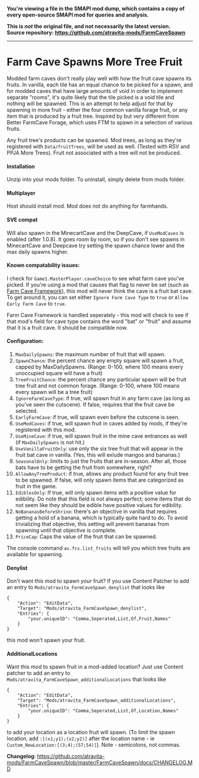 **You're viewing a file in the SMAPI mod dump, which contains a copy of every open-source SMAPI mod
for queries and analysis.**

**This is _not_ the original file, and not necessarily the latest version.**  
**Source repository: https://github.com/atravita-mods/FarmCaveSpawn**

----

Farm Cave Spawns More Tree Fruit
=======

Modded farm caves don't really play well with how the fruit cave spawns its fruits. In vanilla, each tile has an equal chance to be picked for a spawn, and for modded caves that have large amounts of void in order to implement separate "rooms", it's quite likely that the tile picked is a void tile and nothing will be spawned. This is an attempt to help adjust for that by spawning in more fruit - either the four common vanilla forage fruit, or any item that is produced by a fruit tree. Inspired by but very different from Better FarmCave Forage, which uses FTM to spawn in a selection of various fruits.

Any fruit tree's products can be spawned. Mod trees, as long as they're registered with `Data/fruitTrees`, will be used as well. (Tested with RSV and PPJA More Trees). Fruit not associated with a tree will not be produced.

#### Installation
Unzip into your mods folder. To uninstall, simply delete from mods folder.

#### Multiplayer
Host should install mod. Mod does not do anything for farmhands.

#### SVE compat

Will also spawn in the MinecartCave and the DeepCave, if `UseModCaves` is enabled (after 1.0.8). It goes room by room, so if you don't see spawns in MinecartCave and Deepcave try setting the spawn chance lower and the max daily spawns higher.

#### Known compatability issues:

I check for `Game1.MasterPlayer.caveChoice` to see what farm cave you've picked. If you're using a mod that causes that flag to never be set (such as [Farm Cave Framework](https://www.nexusmods.com/stardewvalley/mods/10506)), this mod will never think the cave is a fruit bat cave. To get around it, you can set either `Ignore Farm Cave Type` to `true` or `Allow Early Farm Cave` to `true`.

Farm Cave Framework is handled seperately - this mod will check to see if that mod's field for cave type contains the word "bat" or "fruit" and assume that it is a fruit cave. It should be compatible now.

#### Configuration:

1. `MaxDailySpawns`: the maximum number of fruit that will spawn.
2. `SpawnChance`: the percent chance any empty square will spawn a fruit, capped by MaxDailySpawns. (Range: 0-100, where 100 means every unoccupied square will have a fruit)
3. `TreeFruitChance`: the percent chance any particular spawn will be fruit tree fruit and not common forage. (Range: 0-100, where 100 means every spawn will be a tree fruit)
4. `IgnoreFarmCaveType`: if true, will spawn fruit in any farm cave (as long as you've seen the cutscene). If false, requires that the fruit cave be selected.
5. `EarlyFarmCave`: if true, will spawn even before the cutscene is seen.
5. `UseModCaves`: if true, will spawn fruit in caves added by mods, if they're registered with this mod.
6. `UseMineCave`: if true, will spawn fruit in the mine cave entrances as well (if `MaxDailySpawns` is not hit.)
6. `UseVanillaFruitOnly`: use only the six tree fruit that will appear in the fruit bat cave in vanilla. (Yes, this will exlude mangos and bananas.)
7. `SeasonalOnly`: limits to just the fruits that are in-season. After all, those bats have to be getting the fruit from somewhere, right?
8. `AllowAnyTreeProduct`: if true, allows any product found for any fruit tree to be spawned. If false, will only spawn items that are categorized as fruit in the game.
9. `EdiblesOnly`: If true, will only spawn items with a positive value for edibility. Do note that this field is not always perfect; some items that do not seem like they should be edible have positive values for edibility.
10. `NoBananasBeforeShrine`: there's an objective in vanilla that requires getting a hold of a banana, which is typically quite hard to do. To avoid trivializing that objective, this setting will prevent bananas from spawning until that objective is complete.
11. `PriceCap`: Caps the value of the fruit that can be spawned.

The console command `av.fcs.list_fruits` will tell you which tree fruits are available for spawning.

#### Denylist

Don't want this mod to spawn *your* fruit? If you use Content Patcher to add an entry to `Mods/atravita_FarmCaveSpawn_denylist` that looks like

```
{
    "Action": "EditData",
    "Target": "Mods/atravita_FarmCaveSpawn_denylist",
    "Entries": {
        "your.uniqueID": "Comma,Seperated,List,Of,Fruit,Names"
    }
}
```

this mod won't spawn your fruit.

#### AdditionalLocations

Want this mod to spawn fruit in a mod-added location? Just use Content patcher to add an entry to `Mods/atravita_FarmCaveSpawn_additionalLocations` that looks like

```
{
    "Action": "EditData",
    "Target": "Mods/atravita_FarmCaveSpawn_additionalLocations",
    "Entries": {
        "your.uniqueID": "Comma,Seperated,List,Of,Location,Names"
    }
}
```

to add your location as a location fruit will spawn. (To limit the spawn location, add `:[(x1;y1);(x2;y2)]` after the location name - ie `Custom_NewLocation:[(3;4);(57;54)]`). Note - semicolons, not commas. 

**Changelog**: https://github.com/atravita-mods/FarmCaveSpawn/blob/master/FarmCaveSpawn/docs/CHANGELOG.MD
